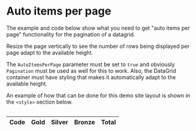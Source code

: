 # Auto items per page

The example and code below show what you need to get "auto items per page" functionality for the pagination of a datagrid.

Resize the page vertically to see the number of rows being displayed per page adapt to the available height.

The `AutoItemsPerPage` parameter must be set to `true` and obviously `Pagination` must be used as well for this to work. Also, the DataGrid container must have styling that makes it automatically adapt to the available height.

An example of how that can be done for this demo site layout is shown in the `<style>` section below.

<div id="datagrid-container" style="height: calc(100% - 3rem); min-height: 8rem; overflow-x: auto; overflow-y: hidden; border: 1px solid var(--neutral-stroke-rest); border-radius: 4px;">
    <!-- Placeholder for DataGrid -->
    <table style="width: 100%;">
        <thead>
            <tr><th>Code</th><th>Gold</th><th>Silver</th><th>Bronze</th><th>Total</th></tr>
        </thead>
        <tbody>
            <!-- Rows would be rendered here, adjusting to height -->
        </tbody>
    </table>
</div>
<div style="margin-top: 1rem;">
    <!-- Placeholder for Paginator -->
</div>

### Razor

```razor
@using FluentUI.Demo.Shared.Pages.DataGrid.Examples
@inject DataSource Data
@inject IJSRuntime JSRuntime

<div id="datagrid-container">
    <FluentDataGrid Items="items!.AsQueryable()"
    Pagination="@pagination"
    RowSize="@rowSize"
    AutoItemsPerPage="true"
    Style="overflow-y:hidden;">
        <PropertyColumn Property="@(c => c.Code)" Sortable="true" />
        <PropertyColumn Property="@(c => c.Medals.Gold)" Sortable="true" />
        <PropertyColumn Property="@(c => c.Medals.Silver)" Sortable="true" />
        <PropertyColumn Property="@(c => c.Medals.Bronze)" Sortable="true" />
        <PropertyColumn Property="@(c => c.Medals.Total)" Sortable="true" />
    </FluentDataGrid>
</div>

<FluentPaginator State="@pagination" />

@code {
    DataGridRowSize rowSize = DataGridRowSize.Small;
    IQueryable<Country>? items;
    PaginationState pagination = new PaginationState { ItemsPerPage = 10 };

    protected override async Task OnInitializedAsync() =>
    items = (await Data.GetCountriesAsync()).AsQueryable();
}
```

### Custom CSS

```css
#datagrid-container {
    height: calc(100% - 3rem);
    min-height: 8rem;
    overflow-x: auto;
    overflow-y: hidden;
}

article {
    min-height: 32rem;
    max-height: 80dvh;
}

.demo-section-content {
    height: calc(100% - 10rem);
}

.demo-section-example {
    min-height: 135px !important;
    height: 100%;
}

fluent-tabs {
    height: 100%;
}

#tab-example-autoitemsperpage-panel {
    height: 100% !important;
    max-height: calc(100% - 2rem) !important;
}
```
